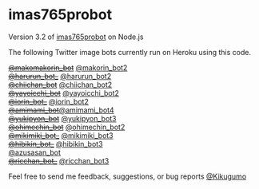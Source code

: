# imas765probot
Version 3.2 of [imas765probot](https://github.com/Kikugumo/imas765probot) on Node.js

The following Twitter image bots currently run on Heroku using this code.

[~~@makomakorin_bot~~](https://twitter.com/makomakorin_bot) [@makorin_bot2](https://twitter.com/makorin_bot2)  
[~~@harurun_bot_~~](https://twitter.com/harurun_bot_) [@harurun_bot2](https://twitter.com/harurun_bot2)  
[~~@chiichan_bot~~](https://twitter.com/chiichan_bot) [@chiichan_bot2](https://twitter.com/chiichan_bot2)  
[~~@yayoicchi_bot~~](https://twitter.com/yayoicchi_bot) [@yayoicchi_bot2](https://twitter.com/yayoicchi_bot2)  
[~~@iorin_bot_~~](https://twitter.com/iorin_bot_) [@iorin_bot2](https://twitter.com/iorin_bot2)  
[~~@amimami_bot~~](https://twitter.com/amimami_bot)[@amimami_bot4](https://twitter.com/amimami_bot4)  
[~~@yukipyon_bot~~](https://twitter.com/yukipyon_bot) [@yukipyon_bot3](https://twitter.com/yukipyon_bot3)  
[~~@ohimechin_bot~~](https://twitter.com/ohimechin_bot) [@ohimechin_bot2](https://twitter.com/ohimechin_bot2)  
[~~@mikimiki_bot_~~](https://twitter.com/mikimiki_bot_) [@mikimiki_bot3](https://twitter.com/mikimiki_bot3)  
[~~@hibikin_bot_~~](https://twitter.com/hibikin_bot_) [@hibikin_bot3](https://twitter.com/hibikin_bot3)  
[@azusasan_bot](https://twitter.com/azusasan_bot/)  
[~~@ricchan_bot_~~](https://twitter.com/ricchan_bot_) [@ricchan_bot3](https://twitter.com/ricchan_bot3)  

Feel free to send me feedback, suggestions, or bug reports [@Kikugumo](https://twitter.com/Kikugumo)
